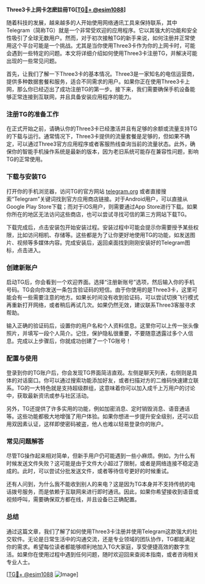**Three3卡上网卡怎麽註冊TG[[TG💪+ @esim1088](https://t.me/s/esim1088)]**

随着科技的发展，越来越多的人开始使用网络通讯工具来保持联系，其中Telegram（简称TG）就是一个非常受欢迎的应用程序。它以其强大的功能和安全性吸引了全球无数用户。然而，对于初次接触TG的新手来说，如何注册并正常使用这个平台可能是一个挑战。尤其是当你使用Three3卡作为你的上网卡时，可能会遇到一些特定的问题。本文将详细介绍如何使用Three3卡注册TG，并解决可能出现的一些常见问题。

首先，让我们了解一下Three3卡的基本情况。Three3是一家知名的电信运营商，提供多种数据套餐和服务，适合不同需求的用户。如果你正在使用Three3卡上网，那么你已经迈出了成功注册TG的第一步。接下来，我们需要确保手机设备能够正常连接到互联网，并且具备安装应用程序的能力。

### 注册TG的准备工作

在正式开始之前，请确认你的Three3卡已经激活并且有足够的余额或流量支持TG的下载与运行。通常情况下，Three3卡提供的流量套餐是足够的，但如果不确定，可以通过Three3官方应用程序或者客服热线查询当前的流量状态。此外，确保你的智能手机操作系统是最新的版本，因为老旧系统可能存在兼容性问题，影响TG的正常使用。

### 下载与安装TG

打开你的手机浏览器，访问TG的官方网站 [telegram.org](https://telegram.org/) 或者直接搜索“Telegram”关键词找到官方应用商店链接。对于Android用户，可以直接从Google Play Store下载；而对于iOS用户，则需要通过App Store进行下载。如果你所在的地区无法访问这些商店，也可以尝试寻找可信的第三方网站下载TG。

下载完成后，点击安装包开始安装过程。安装过程中可能会提示你需要授予某些权限，比如访问相机、存储等。这些都是为了让你更好地使用TG的功能，如发送图片、视频等多媒体内容。完成安装后，返回桌面找到刚刚安装好的Telegram图标，点击进入。

### 创建新账户

启动TG后，你会看到一个欢迎界面。选择“注册新账号”选项，然后输入你的手机号码。TG会向你发送一条包含验证码的短信。由于你使用的是Three3卡，这里可能会有一些需要注意的地方。如果长时间没有收到验证码，可以尝试切换飞行模式再重新打开网络，或者稍后再试几次。如果仍然无效，建议联系Three3客服寻求帮助。

输入正确的验证码后，设置你的用户名和个人资料信息。这里你可以上传一张头像照片，并填写一段个人简介。记住，保护隐私很重要，不要随意透露过多个人信息。完成以上步骤后，你就成功创建了一个TG账号！

### 配置与使用

登录到你的TG账户后，你会发现TG界面简洁直观。左侧是聊天列表，右侧则是具体的对话窗口。你可以通过搜索功能添加好友，或者扫描对方的二维码快速建立联系。TG的一大特色就是支持超级群组，这意味着你可以加入成千上万用户的讨论中，获取最新资讯或参与社区活动。

另外，TG还提供了许多实用的功能，例如加密消息、定时销毁消息、语音通话等。这些功能都极大地增强了用户体验。如果你想进一步提升安全级别，还可以启用双因素认证，这样即使密码被盗，他人也难以轻易登录你的账户。

### 常见问题解答

尽管TG操作起来相对简单，但新手用户仍可能遇到一些小麻烦。例如，为什么有时候发送文件失败？这可能是由于文件大小超过了限制，或者是网络连接不稳定造成的。此时，可以尝试分批发送文件，或者等待信号更好的时候重试。

还有人问到，为什么我不能收到别人的来电？这是因为TG本身并不支持传统的电话拨号服务，而是依赖于互联网来进行即时通讯。因此，如果你希望接收到语音或视频呼叫，需要确保双方都在线，并且设备已正确配置。

### 总结

通过这篇文章，我们了解了如何使用Three3卡注册并使用Telegram这款强大的社交软件。无论是日常生活中的沟通交流，还是专业领域的团队协作，TG都能满足你的需求。希望每位读者都能够顺利地加入TG大家庭，享受便捷高效的数字生活。如果你在使用过程中遇到任何问题，随时欢迎回来查阅本指南，或者咨询相关专业人士。

[[TG💪+ @esim1088](https://t.me/s/esim1088) ![Image](https://i.postimg.cc/4NQfJmqS/Snipaste-2025-05-13-00-14-12.png)]